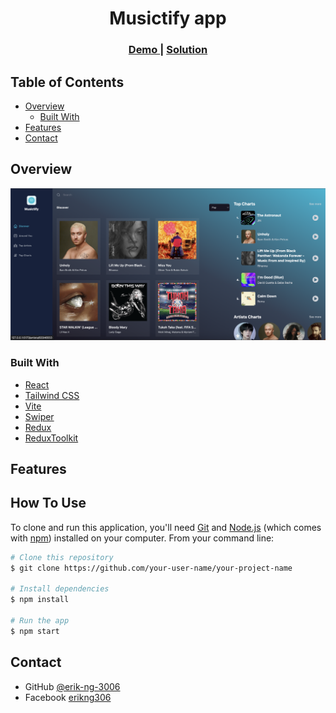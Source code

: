 <!-- Please update value in the {}  -->

<h1 align="center">Musictify app</h1>

<div align="center">
  <h3>
    <a href="https://musictify.netlify.app/">
      Demo
    </a>
    <span> | </span>
    <a href="https://github.com/erik-ng-3006/musictify-app">
      Solution
    </a>
  </h3>
</div>

<!-- TABLE OF CONTENTS -->

## Table of Contents

-   [Overview](#overview)
    -   [Built With](#built-with)
-   [Features](#features)
-   [Contact](#contact)

<!-- OVERVIEW -->

## Overview

![screenshot](https://github.com/erik-ng-3006/musictify-app/blob/main/public/screenshot.png)

### Built With

<!-- This section should list any major frameworks that you built your project using. Here are a few examples.-->

-   [React](https://reactjs.org/)
-   [Tailwind CSS](https://tailwindcss.com/)
-   [Vite](https://vitejs.dev/)
-   [Swiper](https://swiperjs.com/)
-   [Redux](https://redux.js.org/)
-   [ReduxToolkit](https://redux-toolkit.js.org/)

## Features

## How To Use

<!-- Example: -->

To clone and run this application, you'll need [Git](https://git-scm.com) and [Node.js](https://nodejs.org/en/download/) (which comes with [npm](http://npmjs.com)) installed on your computer. From your command line:

```bash
# Clone this repository
$ git clone https://github.com/your-user-name/your-project-name

# Install dependencies
$ npm install

# Run the app
$ npm start
```

## Contact

-   GitHub [@erik-ng-3006](https://github.com/erik-ng-3006)
-   Facebook [erikng306](https://www.facebook.com/erikng306)
